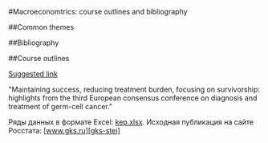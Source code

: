 #Macroeconomtrics: course outlines and bibliography

##Common themes

##Bibliography

##Course outlines  

[Suggested link][Beyer2013]

[Beyer2013]: http://dx.doi.org/10.1093/annonc/mds579 

"Maintaining success, reducing treatment burden,
focusing on survivorship: highlights from the third European consensus conference on diagnosis and 
treatment of germ-cell cancer."


Ряды данных в формате Excel: [kep.xlsx][kep-at-git]. Исходная публикация на сайте Росстата: [www.gks.ru][gks-stei]

[kep-at-git]: https://github.com/epogrebnyak/rosstat-kep-data/blob/master/src2/output/kep.xlsx?raw=true
[gks-stei]: http://www.gks.ru/wps/wcm/connect/rosstat_main/rosstat/ru/statistics/publications/catalog/doc_1140080765391
